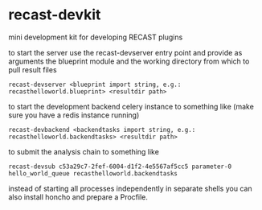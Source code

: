 # recast-devkit

mini development kit for developing RECAST plugins

to start the server use the recast-devserver entry point and provide as arguments the blueprint module and the working directory from which to pull result files

    recast-devserver <blueprint import string, e.g.: recasthelloworld.blueprint> <resultdir path>

to start the development backend celery instance to something like (make sure you have a redis instance running)

    recast-devbackend <backendtasks import string, e.g.: recasthelloworld.backendtasks> <resultdir path>

to submit the analysis chain to something like
    
    recast-devsub c53a29c7-2fef-6004-d1f2-4e5567af5cc5 parameter-0 hello_world_queue recasthelloworld.backendtasks

instead of starting all processes independently in separate shells you can also install honcho and prepare a Procfile.